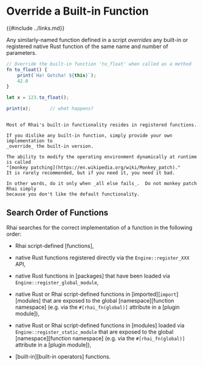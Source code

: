 Override a Built-in Function
===========================

{{#include ../links.md}}

Any similarly-named function defined in a script _overrides_ any built-in or registered
native Rust function of the same name and number of parameters.

```js
// Override the built-in function 'to_float' when called as a method
fn to_float() {
    print(`Ha! Gotcha! ${this}`);
    42.0
}

let x = 123.to_float();

print(x);       // what happens?
```

```admonish tip "Tip: Monkey patching Rhai"

Most of Rhai's built-in functionality resides in registered functions.

If you dislike any built-in function, simply provide your own implementation to
_override_ the built-in version.

The ability to modify the operating environment dynamically at runtime is called
"[monkey patching](https://en.wikipedia.org/wiki/Monkey_patch)."
It is rarely recommended, but if you need it, you need it bad.

In other words, do it only when _all else fails_.  Do not monkey patch Rhai simply
because you don't like the default functionality.
```


Search Order of Functions
-------------------------

Rhai searches for the correct implementation of a function in the following order:

* Rhai script-defined [functions],

* native Rust functions registered directly via the `Engine::register_XXX` API,

* native Rust functions in [packages] that have been loaded via `Engine::register_global_module`,

* native Rust or Rhai script-defined functions in [imported][`import`] [modules] that are exposed to
  the global [namespace][function namespace] (e.g. via the `#[rhai_fn(global)]` attribute in a
  [plugin module]),

* native Rust or Rhai script-defined functions in [modules] loaded via
  `Engine::register_static_module` that are exposed to the global [namespace][function namespace]
  (e.g. via the `#[rhai_fn(global)]` attribute in a [plugin module]),

* [built-in][built-in operators] functions.
